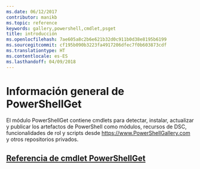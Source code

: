 ```yaml
---
ms.date: 06/12/2017
contributor: manikb
ms.topic: reference
keywords: gallery,powershell,cmdlet,psget
title: introducción
ms.openlocfilehash: 7ae605a8c2b6e621b32d0c911b0d38e8195b6199
ms.sourcegitcommit: cf195b090b3223fa4917206dfec7f0b603873cdf
ms.translationtype: HT
ms.contentlocale: es-ES
ms.lasthandoff: 04/09/2018
---
```

# <a name="powershellget-overview"></a>Información general de PowerShellGet

El módulo PowerShellGet contiene cmdlets para detectar, instalar, actualizar y publicar los artefactos de PowerShell como módulos, recursos de DSC, funcionalidades de rol y scripts desde https://www.PowerShellGallery.com y otros repositorios privados.

## <a name="powershellget-cmdlet-referencepsgetcmdletsreferencemd"></a>[Referencia de cmdlet PowerShellGet](./psget_cmdlets_reference.md)
